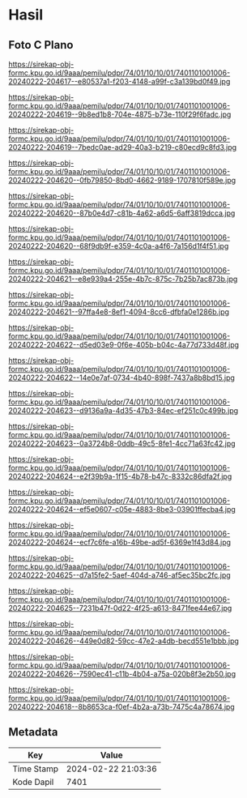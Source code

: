 # Hasil

## Foto C Plano

https://sirekap-obj-formc.kpu.go.id/9aaa/pemilu/pdpr/74/01/10/10/01/7401101001006-20240222-204617--e80537a1-f203-4148-a99f-c3a139bd0f49.jpg

https://sirekap-obj-formc.kpu.go.id/9aaa/pemilu/pdpr/74/01/10/10/01/7401101001006-20240222-204619--9b8ed1b8-704e-4875-b73e-110f29f6fadc.jpg

https://sirekap-obj-formc.kpu.go.id/9aaa/pemilu/pdpr/74/01/10/10/01/7401101001006-20240222-204619--7bedc0ae-ad29-40a3-b219-c80ecd9c8fd3.jpg

https://sirekap-obj-formc.kpu.go.id/9aaa/pemilu/pdpr/74/01/10/10/01/7401101001006-20240222-204620--0fb79850-8bd0-4662-9189-1707810f589e.jpg

https://sirekap-obj-formc.kpu.go.id/9aaa/pemilu/pdpr/74/01/10/10/01/7401101001006-20240222-204620--87b0e4d7-c81b-4a62-a6d5-6aff3819dcca.jpg

https://sirekap-obj-formc.kpu.go.id/9aaa/pemilu/pdpr/74/01/10/10/01/7401101001006-20240222-204620--68f9db9f-e359-4c0a-a4f6-7a156d1f4f51.jpg

https://sirekap-obj-formc.kpu.go.id/9aaa/pemilu/pdpr/74/01/10/10/01/7401101001006-20240222-204621--e8e939a4-255e-4b7c-875c-7b25b7ac873b.jpg

https://sirekap-obj-formc.kpu.go.id/9aaa/pemilu/pdpr/74/01/10/10/01/7401101001006-20240222-204621--97ffa4e8-8ef1-4094-8cc6-dfbfa0e1286b.jpg

https://sirekap-obj-formc.kpu.go.id/9aaa/pemilu/pdpr/74/01/10/10/01/7401101001006-20240222-204622--d5ed03e9-0f6e-405b-b04c-4a77d733d48f.jpg

https://sirekap-obj-formc.kpu.go.id/9aaa/pemilu/pdpr/74/01/10/10/01/7401101001006-20240222-204622--14e0e7af-0734-4b40-898f-7437a8b8bd15.jpg

https://sirekap-obj-formc.kpu.go.id/9aaa/pemilu/pdpr/74/01/10/10/01/7401101001006-20240222-204623--d9136a9a-4d35-47b3-84ec-ef251c0c499b.jpg

https://sirekap-obj-formc.kpu.go.id/9aaa/pemilu/pdpr/74/01/10/10/01/7401101001006-20240222-204623--0a3724b8-0ddb-49c5-8fe1-4cc71a63fc42.jpg

https://sirekap-obj-formc.kpu.go.id/9aaa/pemilu/pdpr/74/01/10/10/01/7401101001006-20240222-204624--e2f39b9a-1f15-4b78-b47c-8332c86dfa2f.jpg

https://sirekap-obj-formc.kpu.go.id/9aaa/pemilu/pdpr/74/01/10/10/01/7401101001006-20240222-204624--ef5e0607-c05e-4883-8be3-03901ffecba4.jpg

https://sirekap-obj-formc.kpu.go.id/9aaa/pemilu/pdpr/74/01/10/10/01/7401101001006-20240222-204624--ecf7c6fe-a16b-49be-ad5f-6369e1f43d84.jpg

https://sirekap-obj-formc.kpu.go.id/9aaa/pemilu/pdpr/74/01/10/10/01/7401101001006-20240222-204625--d7a15fe2-5aef-404d-a746-af5ec35bc2fc.jpg

https://sirekap-obj-formc.kpu.go.id/9aaa/pemilu/pdpr/74/01/10/10/01/7401101001006-20240222-204625--7231b47f-0d22-4f25-a613-8471fee44e67.jpg

https://sirekap-obj-formc.kpu.go.id/9aaa/pemilu/pdpr/74/01/10/10/01/7401101001006-20240222-204626--449e0d82-59cc-47e2-a4db-becd551e1bbb.jpg

https://sirekap-obj-formc.kpu.go.id/9aaa/pemilu/pdpr/74/01/10/10/01/7401101001006-20240222-204626--7590ec41-c11b-4b04-a75a-020b8f3e2b50.jpg

https://sirekap-obj-formc.kpu.go.id/9aaa/pemilu/pdpr/74/01/10/10/01/7401101001006-20240222-204618--8b8653ca-f0ef-4b2a-a73b-7475c4a78674.jpg


## Metadata

| Key        | Value               |
| ---------- | ------------------- |
| Time Stamp | 2024-02-22 21:03:36 |
| Kode Dapil | 7401                |



